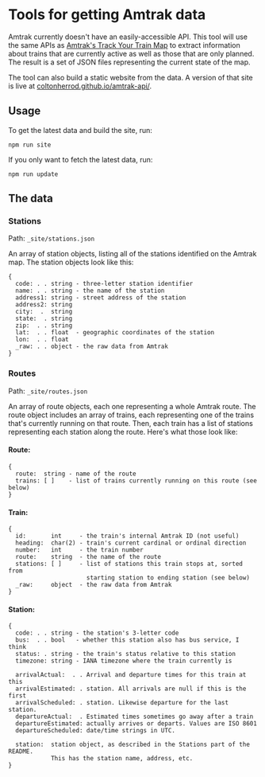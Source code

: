 # Tools for getting Amtrak data

Amtrak currently doesn't have an easily-accessible API. This tool will use the
same APIs as
[Amtrak's Track Your Train Map](https://www.amtrak.com/track-your-train.html) to
extract information about trains that are currently active as well as those that
are only planned. The result is a set of JSON files representing the current
state of the map.

The tool can also build a static website from the data. A version of that site
is live at [coltonherrod.github.io/amtrak-api/](https://coltonherrod.github.io/amtrak-api/).

## Usage

To get the latest data and build the site, run:

```
npm run site
```

If you only want to fetch the latest data, run:

```
npm run update
```

## The data

### Stations

Path: `_site/stations.json`

An array of station objects, listing all of the stations identified on the
Amtrak map. The station objects look like this:

```
{
  code: . . string - three-letter station identifier
  name: . . string - the name of the station
  address1: string - street address of the station
  address2: string
  city:  .  string
  state:  . string
  zip:  . . string
  lat:  . . float  - geographic coordinates of the station
  lon:  . . float
  _raw: . . object - the raw data from Amtrak
}
```

### Routes

Path: `_site/routes.json`

An array of route objects, each one representing a whole Amtrak route. The
route object includes an array of trains, each representing one of the trains
that's currently running on that route. Then, each train has a list of stations
representing each station along the route. Here's what those look like:

#### Route:

```
{
  route:  string - name of the route
  trains: [ ]    - list of trains currently running on this route (see below)
}

```

#### Train:

```
{
  id:       int     - the train's internal Amtrak ID (not useful)
  heading:  char(2) - train's current cardinal or ordinal direction
  number:   int     - the train number
  route:    string  - the name of the route
  stations: [ ]     - list of stations this train stops at, sorted from
                      starting station to ending station (see below)
  _raw:     object  - the raw data from Amtrak
}
```

#### Station:

```
{
  code: . . string - the station's 3-letter code
  bus:  . . bool   - whether this station also has bus service, I think
  status: . string - the train's status relative to this station
  timezone: string - IANA timezone where the train currently is

  arrivalActual:  . . Arrival and departure times for this train at this
  arrivalEstimated: . station. All arrivals are null if this is the first
  arrivalScheduled: . station. Likewise departure for the last station.
  departureActual:  . Estimated times sometimes go away after a train
  departureEstimated: actually arrives or departs. Values are ISO 8601
  departureScheduled: date/time strings in UTC.

  station:  station object, as described in the Stations part of the README.
            This has the station name, address, etc.
}
```

